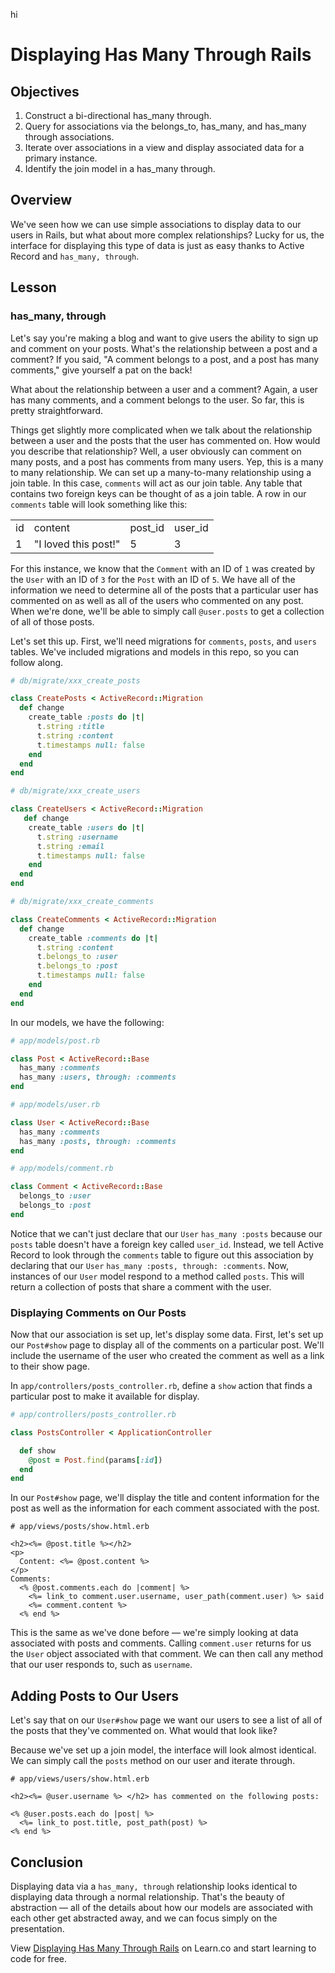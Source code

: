 hi
# Displaying Has Many Through Rails

## Objectives

1. Construct a bi-directional has_many through.
2. Query for associations via the belongs_to, has_many, and has_many through associations.
3. Iterate over associations in a view and display associated data for a primary instance.
4. Identify the join model in a has_many through.

## Overview

We've seen how we can use simple associations to display data to our users in Rails, but what about more complex relationships? Lucky for us, the interface for displaying this type of data is just as easy thanks to Active Record and `has_many, through`.

## Lesson

### has_many, through

Let's say you're making a blog and want to give users the ability to sign up and comment on your posts. What's the relationship between a post and a comment?  If you said, "A comment belongs to a post, and a post has many comments," give yourself a pat on the back!

What about the relationship between a user and a comment? Again, a user has many comments, and a comment belongs to the user. So far, this is pretty straightforward.

Things get slightly more complicated when we talk about the relationship between a user and the posts that the user has commented on. How would you describe that relationship? Well, a user obviously can comment on many posts, and a post has comments from many users. Yep, this is a many to many relationship. We can set up a many-to-many relationship using a join table. In this case, `comments` will act as our join table. Any table that contains two foreign keys can be thought of as a join table.  A row in our `comments` table will look something like this:

<table>
  <tr>
    <td> id </td>
    <td> content </td>
    <td> post_id </td>
    <td> user_id </td>
  </tr>
  
  <tr>
    <td> 1 </td>
    <td> "I loved this post!" </td>
    <td> 5 </td>
    <td> 3 </td>
  </tr>
</table>

For this instance, we know that the `Comment` with an ID of `1` was created by the `User` with an ID of `3` for the `Post` with an ID of `5`. We have all of the information we need to determine all of the posts that a particular user has commented on as well as all of the users who commented on any post. When we're done, we'll be able to simply call `@user.posts` to get a collection of all of those posts.

Let's set this up. First, we'll need migrations for `comments`, `posts`, and `users` tables. We've included migrations and models in this repo, so you can follow along.

```ruby
# db/migrate/xxx_create_posts

class CreatePosts < ActiveRecord::Migration
  def change
    create_table :posts do |t|
      t.string :title
      t.string :content
      t.timestamps null: false
    end
  end
end
```

```ruby
# db/migrate/xxx_create_users

class CreateUsers < ActiveRecord::Migration
   def change
    create_table :users do |t|
      t.string :username
      t.string :email
      t.timestamps null: false
    end
  end
end
```

```ruby
# db/migrate/xxx_create_comments

class CreateComments < ActiveRecord::Migration
  def change
    create_table :comments do |t|
      t.string :content
      t.belongs_to :user
      t.belongs_to :post
      t.timestamps null: false
    end
  end
end
```

In our models, we have the following:

```ruby
# app/models/post.rb

class Post < ActiveRecord::Base
  has_many :comments
  has_many :users, through: :comments
end
```

```ruby
# app/models/user.rb

class User < ActiveRecord::Base
  has_many :comments
  has_many :posts, through: :comments
end
```

```ruby
# app/models/comment.rb

class Comment < ActiveRecord::Base
  belongs_to :user
  belongs_to :post
end
```

Notice that we can't just declare that our `User` `has_many :posts` because our `posts` table doesn't have a foreign key called `user_id`. Instead, we tell Active Record to look through the `comments` table to figure out this association by declaring that our `User` `has_many :posts, through: :comments`. Now, instances of our `User` model respond to a method called `posts`. This will return a collection of posts that share a comment with the user.

### Displaying Comments on Our Posts

Now that our association is set up, let's display some data. First, let's set up our `Post#show` page to display all of the comments on a particular post. We'll include the username of the user who created the comment as well as a link to their show page.

In `app/controllers/posts_controller.rb`, define a `show` action that finds a particular post to make it available for display.

```ruby
# app/controllers/posts_controller.rb

class PostsController < ApplicationController

  def show
    @post = Post.find(params[:id])
  end
end
```

In our `Post#show` page, we'll display the title and content information for the post as well as the information for each comment associated with the post.

```erb
# app/views/posts/show.html.erb

<h2><%= @post.title %></h2>
<p>
  Content: <%= @post.content %>
</p>
Comments:
  <% @post.comments.each do |comment| %>
    <%= link_to comment.user.username, user_path(comment.user) %> said
    <%= comment.content %>
  <% end %>
```

This is the same as we've done before –– we're simply looking at data associated with posts and comments. Calling `comment.user` returns for us the `User` object associated with that comment. We can then call any method that our user responds to, such as `username`.

## Adding Posts to Our Users

Let's say that on our `User#show` page we want our users to see a list of all of the posts that they've commented on. What would that look like?

Because we've set up a join model, the interface will look almost identical. We can simply call the `posts` method on our user and iterate through.

```erb
# app/views/users/show.html.erb

<h2><%= @user.username %> </h2> has commented on the following posts:

<% @user.posts.each do |post| %>
  <%= link_to post.title, post_path(post) %>
<% end %>
```

## Conclusion

Displaying data via a `has_many, through` relationship looks identical to displaying data through a normal relationship. That's the beauty of abstraction –– all of the details about how our models are associated with each other get abstracted away, and we can focus simply on the presentation.

<p data-visibility='hidden'>View <a href='https://learn.co/lessons/displaying-has-many-through-rails' title='Displaying Has Many Through Rails'>Displaying Has Many Through Rails</a> on Learn.co and start learning to code for free.</p>
